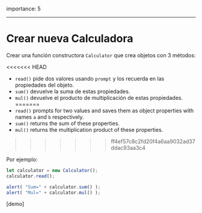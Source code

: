 importance: 5

---

# Crear nueva Calculadora

Crear una función constructora `Calculator` que crea objetos con 3 métodos:

<<<<<<< HEAD
- `read()` pide dos valores usando `prompt` y los recuerda en las propiedades del objeto.
- `sum()` devuelve la suma de estas propiedades.
- `mul()` devuelve el producto de multiplicación de estas propiedades.
=======
- `read()` prompts for two values and saves them as object properties with names `a` and `b` respectively.
- `sum()` returns the sum of these properties.
- `mul()` returns the multiplication product of these properties.
>>>>>>> ff4ef57c8c2fd20f4a6aa9032ad37ddac93aa3c4

Por ejemplo:

```js
let calculator = new Calculator();
calculator.read();

alert( "Sum=" + calculator.sum() );
alert( "Mul=" + calculator.mul() );
```

[demo]
